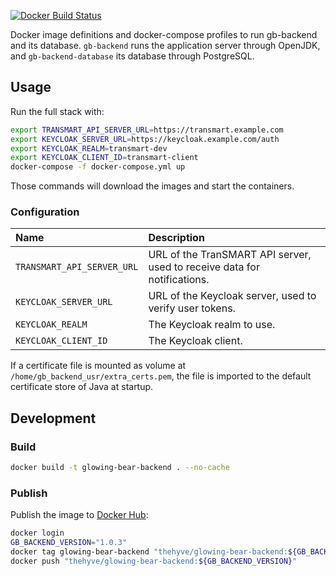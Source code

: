 [![Docker Build Status](https://img.shields.io/docker/pulls/thehyve/glowing-bear-backend.svg)](https://hub.docker.com/r/thehyve/glowing-bear-backend)

Docker image definitions and docker-compose profiles to run gb-backend and its database.
`gb-backend` runs the application server through OpenJDK, and `gb-backend-database` its database through PostgreSQL.

## Usage

Run the full stack with:
```bash
export TRANSMART_API_SERVER_URL=https://transmart.example.com
export KEYCLOAK_SERVER_URL=https://keycloak.example.com/auth
export KEYCLOAK_REALM=transmart-dev
export KEYCLOAK_CLIENT_ID=transmart-client
docker-compose -f docker-compose.yml up
```

Those commands will download the images and start the containers.

### Configuration

Name                       | Description
:------------------------- |:------------------------------------------------------
`TRANSMART_API_SERVER_URL` | URL of the TranSMART API server, used to receive data for notifications.
`KEYCLOAK_SERVER_URL`      | URL of the Keycloak server, used to verify user tokens.
`KEYCLOAK_REALM`           | The Keycloak realm to use.
`KEYCLOAK_CLIENT_ID`       | The Keycloak client.

If a certificate file is mounted as volume at `/home/gb_backend_usr/extra_certs.pem`,
the file is imported to the default certificate store of Java at startup. 


## Development

### Build

```bash
docker build -t glowing-bear-backend . --no-cache
```

### Publish

Publish the image to [Docker Hub](https://hub.docker.com/r/thehyve/glowing-bear-backend):

```bash
docker login
GB_BACKEND_VERSION="1.0.3"
docker tag glowing-bear-backend "thehyve/glowing-bear-backend:${GB_BACKEND_VERSION}"
docker push "thehyve/glowing-bear-backend:${GB_BACKEND_VERSION}"
```
